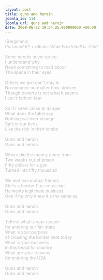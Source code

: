 ```yaml
---
layout: post
title: guns and heroin
joomla_id: 114
joomla_url: guns and heroin
date: 2008-06-22 19:54:25.000000000 +00:00
---
```

<span><span style="color: #c0c0c0" class="Apple-style-span">(Bergmann)<br />
<i>Poisoned EP + album: What Fresh Hell Is This?</i><br />
<br />
Some people never go out<br />
I understand why<br />
Need something to read about<br />
The space in their eyes<br />
<br />
Others we just can't stay in<br />
No romance no matter how stricken<br />
Though poverty is not what it seems<br />
I can't fathom fear<br />
<br />
So if I seem close to danger<br />
What does the bible say<br />
Nothing will ever change<br />
Safe in our beds<br />
Like the rich in their tombs<br />
<br />
Guns and heroin<br />
Guns and heroin<br />
<br />
Where did the money come from<br />
Two weeks out of prison<br />
Fifty dollars for a gun<br />
Turned into fifty thousand<br />
<br />
We met two mutual friends<br />
She's a hooker I'm a musician<br />
He wants legitimate business<br />
God if he only knew it's the same as...<br />
<br />
Guns and heroin<br />
Guns and heroin<br />
<br />
Tell me what is your reason <br />
for entering our fair state<br />
What is your purpose <br />
of crossing the border here today<br />
What is your business <br />
in this beautiful country<br />
What are your reasons <br />
for entering the USA<br />
<br />
Guns and heroin<br />
Guns and heroin</span></span>
